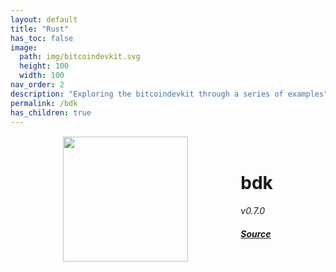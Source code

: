 ```yaml
---
layout: default
title: "Rust"
has_toc: false
image: 
  path: img/bitcoindevkit.svg
  height: 100
  width: 100
nav_order: 2
description: "Exploring the bitcoindevkit through a series of examples"
permalink: /bdk
has_children: true
---
```


<div style="display: flex; justify-content: space-evenly; margin-top: 1rem;">
  
  <!-- logo -->
  <img src="../img/rust.svg" width="200">
  
  <!-- metadata -->
  <div style="display: flex; align-items: center; justify-content: center;">
    <div>
      <h1>
        bdk
      </h1>
      <p style="margin: 0 0 0.5em 0">
        <em>v0.7.0</em>
      </p>
      <a href="https://github.com/bitcoindevkit/bdk">
        <h4>
          <em>Source</em>
        </h4>
      </a>
    </div>
  </div>
</div>
